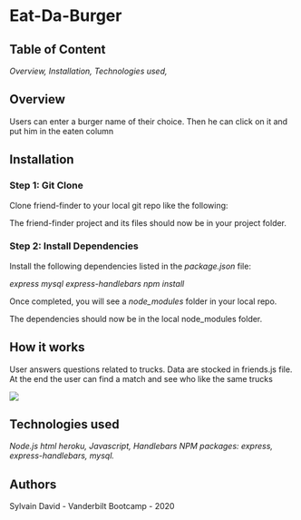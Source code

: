 # Eat-Da-Burger
## Table of Content ##
*Overview,*
*Installation,*
*Technologies used,*

## Overview ##
 Users can enter a burger name of their choice. Then he can click on it and put him in the eaten column

## Installation ##
### Step 1: Git Clone ###
Clone friend-finder to your local git repo like the following:

The friend-finder project and its files should now be in your project folder.

### Step 2: Install Dependencies ###
Install the following dependencies listed in the *package.json* file:

*express*
*mysql*
*express-handlebars*
*npm install*

Once completed, you will see a *node_modules* folder in your local repo.

The dependencies should now be in the local node_modules folder.

## How it works ##

User answers questions related to trucks. Data are stocked in friends.js file. At the end the user can find a match and see who like the same trucks

![](/assets/img/burger2.png)


## Technologies used ##
*Node.js*
*html*
*heroku,*
*Javascript,*
*Handlebars*
*NPM packages:* 
*express,* 
*express-handlebars,*
*mysql.*
   
  
## Authors ##
Sylvain David - Vanderbilt Bootcamp - 2020